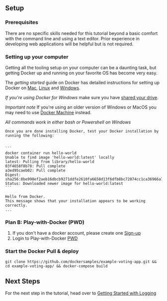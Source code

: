 ## Setup

### Prerequisites
There are no specific skills needed for this tutorial beyond a basic comfort with the command line and using a text editor. Prior experience in developing web applications will be helpful but is not required.

### Setting up your computer
Getting all the tooling setup on your computer can be a daunting task, but getting Docker up and running on your favorite OS has become very easy.

The *getting started* guide on Docker has detailed instructions for setting up Docker on [Mac](https://docs.docker.com/docker-for-mac/), [Linux](https://docs.docker.com/engine/installation/linux/) and [Windows](https://docs.docker.com/docker-for-windows/).

*If you're using Docker for Windows* make sure you have [shared your drive](https://docs.docker.com/docker-for-windows/#shared-drives).

*Important note* If you're using an older version of Windows or MacOS you may need to use [Docker Machine](https://docs.docker.com/machine/overview/) instead.

*All commands work in either bash or Powershell on Windows*

	Once you are done installing Docker, test your Docker installation by running the following:
	

	```
	docker container run hello-world
	Unable to find image 'hello-world:latest' locally
	latest: Pulling from library/hello-world
	03f4658f8b78: Pull complete
	a3ed95caeb02: Pull complete
	Digest: sha256:8be990ef2aeb16dbcb9271ddfe2610fa6658d13f6dfb8bc72074cc1ca36966a7
	Status: Downloaded newer image for hello-world:latest
	```

	Hello from Docker.
	This message shows that your installation appears to be working correctly.
	...
	

### Plan B: Play-with-Docker (PWD)

1. If you don't have a docker account, please create one [Sign-up](https://store.docker.com/signup?next=%2F%3Fref%3Dlogin)
2. Login to Play-with-Docker [PWD](https://labs.play-with-docker.com/)

### Start the Docker Pull & deploy

``` 
git clone https://github.com/dockersamples/example-voting-app.git && cd example-voting-app/ && docker-compose build
```

## Next Steps
For the next step in the tutorial, head over to [Getting Started with Logging](getting-started.md)

